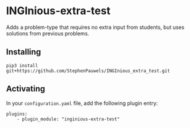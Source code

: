 # INGInious-extra-test

Adds a problem-type that requires no extra input from students, but uses solutions from previous problems.

## Installing

    pip3 install git+https://github.com/StephenPauwels/INGInious_extra_test.git

## Activating

In your ``configuration.yaml`` file, add the following plugin entry:

    plugins:
        - plugin_module: "inginious-extra-test"
